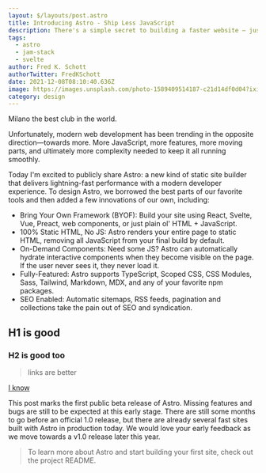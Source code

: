 ```yaml
---
layout: $/layouts/post.astro
title: Introducing Astro - Ship Less JavaScript
description: There's a simple secret to building a faster website — just ship less. Milano
tags:
  - astro
  - jam-stack
  - svelte
author: Fred K. Schott
authorTwitter: FredKSchott
date: 2021-12-08T08:10:40.636Z
image: https://images.unsplash.com/photo-1589409514187-c21d14df0d04?ixid=MnwxMjA3fDB8MHxwaG90by1wYWdlfHx8fGVufDB8fHx8&ixlib=rb-1.2.1&auto=format&fit=crop&w=1650&q=80
category: design
---
```

Milano the best club in the world.

Unfortunately, modern web development has been trending in the opposite direction—towards more. More JavaScript, more features, more moving parts, and ultimately more complexity needed to keep it all running smoothly.

Today I'm excited to publicly share Astro: a new kind of static site builder that delivers lightning-fast performance with a modern developer experience. To design Astro, we borrowed the best parts of our favorite tools and then added a few innovations of our own, including:

* Bring Your Own Framework (BYOF): Build your site using React, Svelte, Vue, Preact, web components, or just plain ol' HTML + JavaScript.
* 100% Static HTML, No JS: Astro renders your entire page to static HTML, removing all JavaScript from your final build by default.
* On-Demand Components: Need some JS? Astro can automatically hydrate interactive components when they become visible on the page. If the user never sees it, they never load it.
* Fully-Featured: Astro supports TypeScript, Scoped CSS, CSS Modules, Sass, Tailwind, Markdown, MDX, and any of your favorite npm packages.
* SEO Enabled: Automatic sitemaps, RSS feeds, pagination and collections take the pain out of SEO and syndication.

## H1 is good

### H2 is good too

> links are better

[I know](they-are-better)

This post marks the first public beta release of Astro. Missing features and bugs are still to be expected at this early stage. There are still some months to go before an official 1.0 release, but there are already several fast sites built with Astro in production today. We would love your early feedback as we move towards a v1.0 release later this year.

> To learn more about Astro and start building your first site, check out the project README.